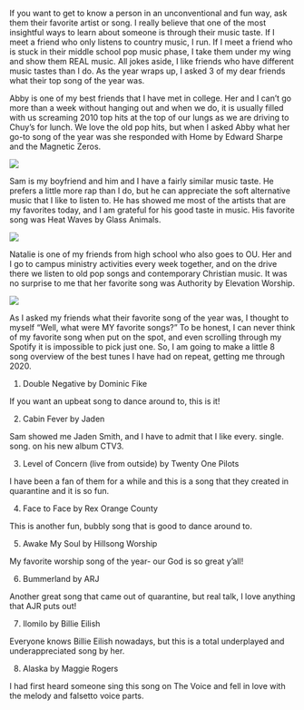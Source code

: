 If you want to get to know a person in an unconventional and fun way, ask them their favorite artist or song. I really believe that one of the most insightful ways to learn about someone is through their music taste. If I meet a friend who only listens to country music, I run. If I meet a friend who is stuck in their middle school pop music phase, I take them under my wing and show them REAL music. All jokes aside, I like friends who have different music tastes than I do. As the year wraps up, I asked 3 of my dear friends what their top song of the year was. 

Abby is one of my best friends that I have met in college. Her and I can’t go more than a week without hanging out and when we do, it is usually filled with us screaming 2010 top hits at the top of our lungs as we are driving to Chuy’s for lunch. We love the old pop hits, but when I asked Abby what her go-to song of the year was she responded with Home by Edward Sharpe and the Magnetic Zeros. 

<div class="image-column">
  <img src="/images/spotify2.png" />
</div>

Sam is my boyfriend and him and I have a fairly similar music taste. He prefers a little more rap than I do, but he can appreciate the soft alternative music that I like to listen to. He has showed me most of the artists that are my favorites today, and I am grateful for his good taste in music. His favorite song was Heat Waves by Glass Animals.

<div class="image-column">
  <img src="/images/spotify.png" />
</div>

Natalie is one of my friends from high school who also goes to OU. Her and I go to campus ministry activities every week together, and on the drive there we listen to old pop songs and contemporary Christian music. It was no surprise to me that her favorite song was Authority by Elevation Worship.

<div class="image-column">
  <img src="/images/spotify3.png" />
</div>

As I asked my friends what their favorite song of the year was, I thought to myself “Well, what were MY favorite songs?” To be honest, I can never think of my favorite song when put on the spot, and even scrolling through my Spotify it is impossible to pick just one. So, I am going to make a little 8 song overview of the best tunes I have had on repeat, getting me through 2020. 

1.	Double Negative by Dominic Fike

If you want an upbeat song to dance around to, this is it!

2.	Cabin Fever by Jaden

Sam showed me Jaden Smith, and I have to admit that I like every. single. song. on his new album CTV3.

3.	Level of Concern (live from outside) by Twenty One Pilots

I have been a fan of them for a while and this is a song that they created in quarantine and it is so fun.

4.	Face to Face by Rex Orange County

This is another fun, bubbly song that is good to dance around to.

5.	Awake My Soul by Hillsong Worship

My favorite worship song of the year- our God is so great y’all! 

6.	Bummerland by ARJ

Another great song that came out of quarantine, but real talk, I love anything that AJR puts out!

7.	Ilomilo by Billie Eilish

Everyone knows Billie Eilish nowadays, but this is a total underplayed and underappreciated song by her.

8.	Alaska by Maggie Rogers 

I had first heard someone sing this song on The Voice and fell in love with the melody and falsetto voice parts.
